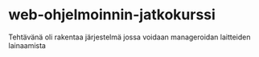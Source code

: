 
# web-ohjelmoinnin-jatkokurssi

Tehtävänä oli rakentaa järjestelmä jossa voidaan manageroidan laitteiden lainaamista

